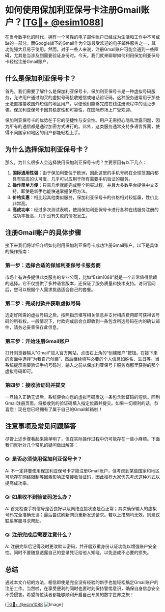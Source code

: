# 如何使用保加利亚保号卡注册Gmail账户？[[TG💪+ @esim1088](https://t.me/s/esim1088)]

在当今数字化的时代，拥有一个可靠的电子邮件账户已经成为生活和工作中不可或缺的一部分。而Google旗下的Gmail作为全球最受欢迎的电子邮件服务之一，其功能强大且易于使用。然而，对于一些人来说，注册Gmail账户可能会遇到一些障碍，尤其是当涉及到需要验证身份时。今天，我们就来聊聊如何利用保加利亚保号卡轻松注册Gmail账户。

## 什么是保加利亚保号卡？

首先，我们需要了解什么是保加利亚保号卡。保加利亚保号卡是一种虚拟号码服务，允许用户通过购买的虚拟号码接收短信或电话验证码。这种服务通常用于那些无法直接接收国外短信的地区用户，以便他们能够完成在线注册流程中的验证步骤。保加利亚保号卡因其稳定性和可靠性，在国际市场上广受欢迎。

保加利亚保号卡的优势在于它的便捷性与安全性。用户无需担心隐私泄露问题，因为所有的通信都是通过加密方式进行的。此外，这类服务通常支持多语言界面，使得不同国家和地区的用户都能轻松上手。

## 为什么选择保加利亚保号卡？

那么，为什么很多人会选择使用保加利亚保号卡呢？主要原因有以下几点：

1. **国际通用性强**：由于保加利亚位于欧洲，因此这里的手机号码在全球范围内都具有较高的认可度，几乎可以应用于所有需要手机验证的服务。
2. **操作简单方便**：只需几步就能完成整个购买过程，并且大多数平台提供中文支持，即使是新手也能快速掌握使用方法。
3. **价格实惠**：相比起其他类似服务，保加利亚保号卡的价格相对较低廉，性价比非常高。
4. **高成功率**：经过多次测试表明，使用保加利亚保号卡进行各种在线服务注册的成功率极高，几乎没有失败的情况发生。

## 注册Gmail账户的具体步骤

接下来我们将详细介绍如何利用保加利亚保号卡成功注册Gmail账户。以下是具体的操作指南：

### 第一步：选择合适的保加利亚保号卡服务商
市场上有许多提供此类服务的专业公司，比如“Esim1088”就是一个非常值得信赖的选择。它不仅提供了多种语言版本，还保证了服务质量和技术支持。访问官网后，您可以根据个人需求挑选适合自己的套餐。

### 第二步：完成付款并获取虚拟号码
选定好所需的虚拟号码之后，按照指示填写相关信息并支付相应费用即可获得该号码的所有权。一般情况下，付款完成后会立即收到一条包含所选号码在内的确认邮件，请务必妥善保存此信息。

### 第三步：开始注册Gmail账户
打开浏览器输入"Gmail"进入官方网站，点击右上角的“创建账户”按钮。在接下来的页面中选择“为我自己创建”，然后继续填写必要的个人信息如姓名、生日等。当系统提示需要验证手机号码时，输入之前从保加利亚保号卡服务商那里获得的那个虚拟号码即可。

### 第四步：接收验证码并提交
一旦输入正确无误后，系统便会向您的虚拟号码发送一条包含验证码的短信。回到Gmail注册页面，将接收到的验证码填入指定位置并提交。如果一切顺利的话，恭喜您！现在您已经拥有了属于自己的Gmail邮箱啦！

## 注意事项及常见问题解答

尽管上述步骤看起来简单明了，但在实际操作过程中仍可能存在一些小麻烦。下面我们就针对几个常见的疑问做出解答：

### Q: 是否必须使用保加利亚保号卡？
A: 不一定非要使用保加利亚保号卡才能注册Gmail账户，但考虑到某些国家和地区可能存在网络限制等因素影响正常接收验证码，因此推荐大家优先考虑这种方式以提高成功率。

### Q: 如果收不到验证码怎么办？
A: 首先检查手机信号是否良好以及网络连接状态是否正常；其次确保输入的虚拟号码完全准确无误；最后尝试刷新网页重新发送请求。若以上措施均无效，则建议联系客服寻求帮助。

### Q: 注册完成后需要注意什么？
A: 注册完毕后记得及时更改默认密码，并开启双重身份认证功能以增强账户安全性。同时不要随意透露自己的登录凭证给他人知晓，以免造成不必要的损失。

## 总结

通过本文介绍的方法，相信即使是完全没有经验的新手也能轻松搞定Gmail账户的注册工作。当然啦，在享受便利的同时也要时刻保持警惕意识，确保自身信息安全不受侵害。希望每位读者都能够顺利开启自己专属的数字世界之旅！

[[TG💪+ @esim1088](https://t.me/s/esim1088) ![Image](https://i.postimg.cc/4NQfJmqS/Snipaste-2025-05-13-00-14-12.png)]